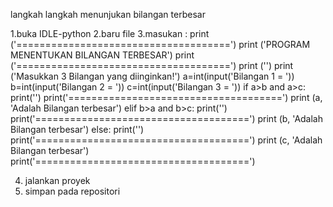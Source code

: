 langkah langkah menunjukan bilangan terbesar

1.buka IDLE-python
2.baru file
3.masukan :
print ('=====================================')
print ('PROGRAM MENENTUKAN BILANGAN TERBESAR')
print ('=====================================')
print ('')
print ('Masukkan 3 Bilangan yang diinginkan!')
a=int(input('Bilangan 1 = '))
b=int(input('Bilangan 2 = '))
c=int(input('Bilangan 3 = '))
if a>b and a>c:
    print('')
    print('=====================================')
    print (a, 'Adalah Bilangan terbesar')
elif b>a and b>c:
    print('')
    print('=====================================')
    print (b, 'Adalah Bilangan terbesar')
else:
    print('')
    print('=====================================')
    print (c, 'Adalah Bilangan terbesar')
print('=====================================')

4. jalankan proyek
5. simpan pada repositori
